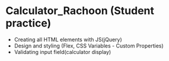 # Calculator_Rachoon (Student practice)

- Creating all HTML elements with JS(jQuery)
- Design and styling (Flex,  CSS Variables - Custom Properties)
- Validating input field(calculator display)
